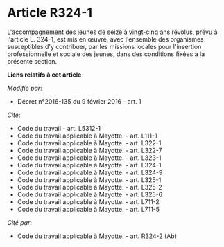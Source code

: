 # Article R324-1

L'accompagnement des jeunes de seize à vingt-cinq ans révolus, prévu à l'article L. 324-1, est mis en œuvre, avec l'ensemble
des organismes susceptibles d'y contribuer, par les missions locales pour l'insertion professionnelle et sociale des jeunes,
dans des conditions fixées à la présente section.

**Liens relatifs à cet article**

_Modifié par_:

  - Décret n°2016-135 du 9 février 2016 - art. 1

_Cite_:

  - Code du travail - art. L5312-1
  - Code du travail applicable à Mayotte. - art. L111-1
  - Code du travail applicable à Mayotte. - art. L322-1
  - Code du travail applicable à Mayotte. - art. L322-7
  - Code du travail applicable à Mayotte. - art. L323-1
  - Code du travail applicable à Mayotte. - art. L324-1
  - Code du travail applicable à Mayotte. - art. L324-9
  - Code du travail applicable à Mayotte. - art. L325-1
  - Code du travail applicable à Mayotte. - art. L325-2
  - Code du travail applicable à Mayotte. - art. L325-6
  - Code du travail applicable à Mayotte. - art. L711-2
  - Code du travail applicable à Mayotte. - art. L711-5

_Cité par_:

  - Code du travail applicable à Mayotte. - art. R324-2 (Ab)
